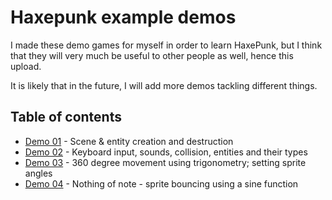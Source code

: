 Haxepunk example demos
======================

I made these demo games for myself in order to learn HaxePunk, but I think that
they will very much be useful to other people as well, hence this upload.

It is likely that in the future, I will add more demos tackling different things.

Table of contents
-----------------

* [Demo 01](demo01) - Scene & entity creation and destruction
* [Demo 02](demo02) - Keyboard input, sounds, collision, entities and their types
* [Demo 03](demo03) - 360 degree movement using trigonometry; setting sprite angles
* [Demo 04](demo04) - Nothing of note - sprite bouncing using a sine function
